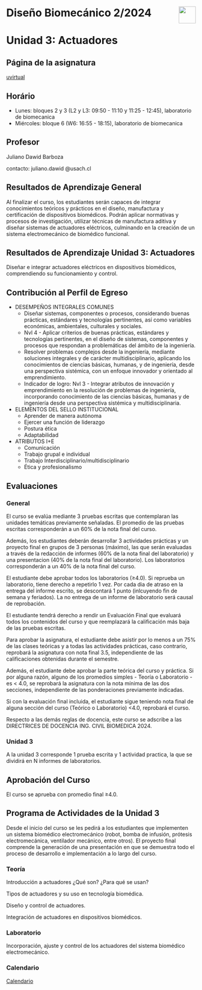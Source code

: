 # <img src="https://julianodb.github.io/SISTEMAS_ELECTRONICOS_PARA_INGENIERIA_BIOMEDICA/img/logo_fing.png?raw=true" align="right" height="45"> Diseño Biomecánico 2/2024
# Unidad 3: Actuadores

## Página de la asignatura

[uvirtual](https://uvirtual.usach.cl/moodle/course/view.php?id=37566)

## Horário 
- Lunes: bloques 2 y 3 (L2 y L3: 09:50 - 11:10 y 11:25 - 12:45), laboratorio de biomecanica
- Miércoles: bloque 6 (W6: 16:55 - 18:15), laboratorio de biomecanica

## Profesor

Juliano Dawid Barboza

contacto: juliano.dawid @usach.cl

## Resultados de Aprendizaje General

Al finalizar el curso, los estudiantes serán capaces de integrar conocimientos teóricos y prácticos en el diseño, manufactura y certificación de dispositivos biomédicos. Podrán aplicar normativas y procesos de investigación, utilizar técnicas de manufactura aditiva y diseñar sistemas de actuadores eléctricos, culminando en la creación de un sistema electromecánico de biomédico funcional.	

## Resultados de Aprendizaje Unidad 3: Actuadores

Diseñar e integrar actuadores eléctricos en dispositivos biomédicos, comprendiendo su funcionamiento y control.

## Contribución al Perfil de Egreso

- DESEMPEÑOS INTEGRALES COMUNES	
    - Diseñar sistemas, componentes o procesos, considerando buenas prácticas, estándares y tecnologías pertinentes, así como variables económicas, ambientales, culturales y sociales.	
    - Nvl 4 - Aplicar criterios de buenas prácticas, estándares y tecnologías pertinentes, en el diseño de sistemas, componentes y procesos que respondan a problemáticas del ámbito de la ingeniería.	
    - Resolver problemas complejos desde la ingeniería, mediante soluciones integrales y de carácter multidisciplinario, aplicando los conocimientos de ciencias básicas, humanas, y de ingeniería, desde una perspectiva sistémica, con un enfoque innovador y orientado al emprendimiento.	
    - Indicador de logro: Nvl 3 - Integrar atributos de innovación y emprendimiento en la resolución de problemas de ingeniería, incorporando conocimiento de las ciencias básicas, humanas y de ingeniería desde una perspectiva sistémica y multidisciplinaria.	
- ELEMENTOS DEL SELLO INSTITUCIONAL	
    - Aprender de manera autónoma
    - Ejercer una función de liderazgo
    - Postura ética
    - Adaptabilidad
- ATRIBUTOS I+E
    - Comunicación
	- Trabajo grupal e individual
	- Trabajo Interdisciplinario/multidisciplinario
	- Ética y profesionalismo

## Evaluaciones

### General

El curso se evalúa mediante 3 pruebas escritas que contemplaran las unidades temáticas previamente señaladas. El promedio de las pruebas escritas corresponderán a un 60% de la nota final del curso. 

Además, los estudiantes deberán desarrollar 3 actividades prácticas y un proyecto final en grupos de 3 personas (máximo), las que serán evaluadas a través de la redacción de informes  (60% de la nota final del laboratorio) y una presentacion (40% de la nota final del laboratorio).  Los laboratorios corresponderán a un 40% de la nota final del curso. 

El estudiante debe aprobar todos los laboratorios (≥4.0). Si reprueba un laboratorio, tiene derecho a repetirlo 1 vez. Por cada dia de atraso en la entrega del informe escrito, se descontará 1 punto (inlcuyendo fin de semana y feriados). La no entrega de un informe de laboratorio será causal de reprobación.

El estudiante tendrá derecho a rendir un Evaluación Final que evaluará todos los contenidos del curso y que reemplazará la calificación más baja de las pruebas escritas. 

Para aprobar la asignatura, el estudiante debe asistir por lo menos a un 75% de las clases teóricas y a todas las actividades prácticas, caso contrario, reprobará la asignatura con nota final 3.5, independiente de las calificaciones obtenidas durante el semestre. 

Además, el estudiante debe aprobar la parte teórica del curso y práctica. Si por alguna razón, alguno de los promedios simples - Teoría o Laboratorio - es < 4.0, se reprobará la asignatura con la nota mínima de las dos secciones, independiente de las ponderaciones previamente indicadas. 

Si con la evaluación final incluida, el estudiante sigue teniendo nota final de alguna sección del curso (Teórico o Laboratorio) <4.0, reprobará el curso.

Respecto a las demás reglas de docencia, este curso se adscribe a las DIRECTRICES DE DOCENCIA ING. CIVIL BIOMEDICA 2024.

### Unidad 3

A la unidad 3 corresponde 1 prueba escrita y 1 actividad practica, la que se dividirá en N informes de laboratorios.

## Aprobación del Curso

El curso se aprueba con promedio final ≥4.0.	

## Programa de Actividades de la Unidad 3

Desde el inicio del curso se les pedirá a los estudiantes que implementen un sistema biomédico electromecánico (robot, bomba de infusión, prótesis electromecánica, ventilador mecánico, entre otros). El proyecto final comprende la generación de una presentación en que se demuestra todo el proceso de desarrollo e implementación a lo largo del curso.	

### Teoría 

Introducción a actuadores ¿Qué son? ¿Para qué se usan?

Tipos de actuadores y su uso en tecnología biomédica.

Diseño y control de actuadores.

Integración de actuadores en dispositivos biomédicos.

### Laboratorio

Incorporación, ajuste y control de los actuadores del sistema biomédico electromecánico.

### Calendario

[Calendario](CALENDAR.md)